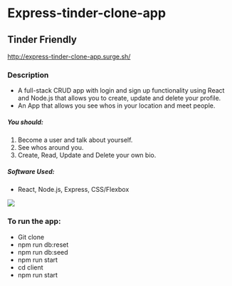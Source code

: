 # Express-tinder-clone-app
## Tinder Friendly

http://express-tinder-clone-app.surge.sh/

### Description
* A full-stack CRUD app with login and sign up functionality using React and Node.js that allows you to create, update and delete your profile.
* An App that allows you see whos in your location and meet people.

##### You should:
1. Become a user and talk about yourself. 
2. See whos around you.
3. Create, Read, Update and Delete your own bio.


##### Software Used:
- React, Node.js, Express, CSS/Flexbox

![](https://imgur.com/msDunON.png)

### To run the app:
* Git clone
* npm run db:reset
* npm run db:seed
* npm run start
* cd client
* npm run start

